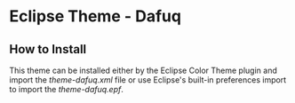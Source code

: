 Eclipse Theme - Dafuq
=====================

## How to Install
This theme can be installed either by the Eclipse Color Theme plugin and import the *theme-dafuq.xml* file or use Eclipse's built-in preferences import to import the *theme-dafuq.epf*.
